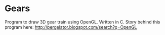 # Gears
Program to draw 3D gear train using OpenGL. Written in C.
Story behind this program here: http://pergelator.blogspot.com/search?q=OpenGL
